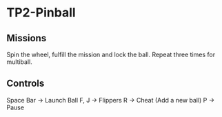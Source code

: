 # TP2-Pinball
## Missions
Spin the wheel, fulfill the mission and lock the ball. Repeat three times for multiball.

## Controls
Space Bar -> Launch Ball
F, J -> Flippers
R -> Cheat (Add a new ball)
P -> Pause

